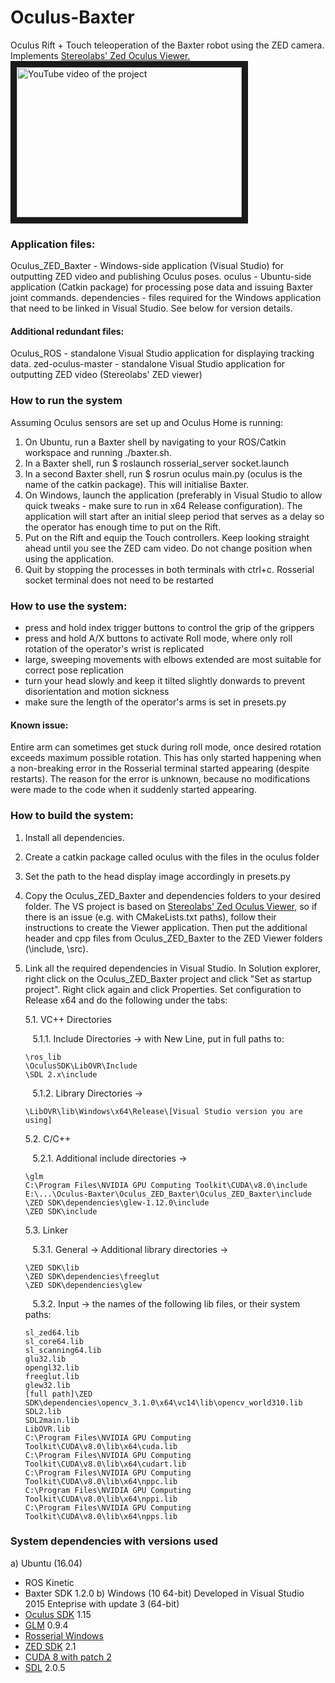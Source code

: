 # Oculus-Baxter
Oculus Rift + Touch teleoperation of the Baxter robot using the ZED camera. Implements [Stereolabs' Zed Oculus Viewer.](https://github.com/stereolabs/zed-oculus)
<a href="http://www.youtube.com/watch?feature=player_embedded&v=S6BM3BfwyAY
" target="_blank"><img src="http://img.youtube.com/vi/S6BM3BfwyAY/0.jpg" 
alt="YouTube video of the project" width="360" height="240" border="10" align="middle" /></a> 

### Application files:

Oculus_ZED_Baxter - Windows-side application (Visual Studio) for outputting ZED video and publishing Oculus poses.
   oculus - Ubuntu-side application (Catkin package) for processing pose data and issuing Baxter joint commands.
   dependencies - files required for the Windows application that need to be linked in Visual Studio. See below for version details.

#### Additional redundant files:

Oculus_ROS - standalone Visual Studio application for displaying tracking data.
   zed-oculus-master - standalone Visual Studio application for outputting ZED video (Stereolabs' ZED viewer)

### How to run the system
Assuming Oculus sensors are set up and Oculus Home is running:

1. On Ubuntu, run a Baxter shell by navigating to your ROS/Catkin workspace and running ./baxter.sh. 
2. In a Baxter shell, run $ roslaunch rosserial_server socket.launch
3. In a second Baxter shell, run $ rosrun oculus main.py (oculus is the name of the catkin package). This will initialise Baxter.
4. On Windows, launch the application (preferably in Visual Studio to allow quick tweaks - make sure to run in x64 Release configuration). The application will start after an initial sleep period that serves as a delay so the operator has enough time to put on the Rift.
5. Put on the Rift and equip the Touch controllers. Keep looking straight ahead until you see the ZED cam video. Do not change position when using the application.
6. Quit by stopping the processes in both terminals with ctrl+c. Rosserial socket terminal does not need to be restarted 

### How to use the system:
- press and hold index trigger buttons to control the grip of the grippers 
- press and hold A/X buttons to activate Roll mode, where only roll rotation of the operator's wrist is replicated
- large, sweeping movements with elbows extended are most suitable for correct pose replication
- turn your head slowly and keep it tilted slightly donwards to prevent disorientation and motion sickness
- make sure the length of the operator's arms is set in presets.py

#### Known issue: 
Entire arm can sometimes get stuck during roll mode, once desired rotation exceeds maximum possible rotation. This has only started happening when a non-breaking error in the Rosserial terminal started appearing (despite restarts). The reason for the error is unknown, because no modifications were made to the code when it suddenly started appearing.

### How to build the system:
1. Install all dependencies.
2. Create a catkin package called oculus with the files in the oculus folder
3. Set the path to the head display image accordingly in presets.py
4. Copy the Oculus_ZED_Baxter and dependencies folders to your desired folder. The VS project is based on [Stereolabs' Zed Oculus Viewer,](https://github.com/stereolabs/zed-oculus) so if there is an issue (e.g. with CMakeLists.txt paths), follow their instructions to create the Viewer application. Then put the additional header and cpp files from Oculus_ZED_Baxter to the ZED Viewer folders (\include, \src).
5. Link all the required dependencies in Visual Studio. In Solution explorer, right click on the Oculus_ZED_Baxter project and click "Set as startup project". Right click again and click Properties. Set configuration to Release x64 and do the following under the tabs:

   5.1. VC++ Directories

   &nbsp;&nbsp;&nbsp;5.1.1. Include Directories -> with New Line, put in full paths to:    
           
       \ros_lib
       \OculusSDK\LibOVR\Include 
       \SDL 2.x\include
   &nbsp;&nbsp;&nbsp;5.1.2. Library Directories ->
       
       \LibOVR\lib\Windows\x64\Release\[Visual Studio version you are using]
   5.2. C/C++
   
    &nbsp;&nbsp;&nbsp;5.2.1. Additional include directories ->
      
       \glm
       C:\Program Files\NVIDIA GPU Computing Toolkit\CUDA\v8.0\include
       E:\...\Oculus-Baxter\Oculus_ZED_Baxter\Oculus_ZED_Baxter\include
       \ZED SDK\dependencies\glew-1.12.0\include
       \ZED SDK\include
   5.3. Linker
   
    &nbsp;&nbsp;&nbsp;5.3.1. General -> Additional library directories ->
      
       \ZED SDK\lib
       \ZED SDK\dependencies\freeglut
       \ZED SDK\dependencies\glew
    &nbsp;&nbsp;&nbsp;5.3.2. Input -> the names of the following lib files, or their system paths:
      
       sl_zed64.lib
       sl_core64.lib
       sl_scanning64.lib
       glu32.lib
       opengl32.lib
       freeglut.lib
       glew32.lib
       [full path]\ZED SDK\dependencies\opencv_3.1.0\x64\vc14\lib\opencv_world310.lib
       SDL2.lib
       SDL2main.lib
       LibOVR.lib
       C:\Program Files\NVIDIA GPU Computing Toolkit\CUDA\v8.0\lib\x64\cuda.lib
       C:\Program Files\NVIDIA GPU Computing Toolkit\CUDA\v8.0\lib\x64\cudart.lib
       C:\Program Files\NVIDIA GPU Computing Toolkit\CUDA\v8.0\lib\x64\nppc.lib
       C:\Program Files\NVIDIA GPU Computing Toolkit\CUDA\v8.0\lib\x64\nppi.lib
       C:\Program Files\NVIDIA GPU Computing Toolkit\CUDA\v8.0\lib\x64\npps.lib
      
### System dependencies with versions used 
a) Ubuntu (16.04)
- ROS Kinetic
- Baxter SDK 1.2.0
b) Windows (10 64-bit)
Developed in Visual Studio 2015 Enteprise with update 3 (64-bit) 
- [Oculus SDK](https://developer.oculus.com/downloads/package/oculus-sdk-for-windows/1.8.0/) 1.15 
- [GLM](https://glm.g-truc.net/0.9.8/index.html) 0.9.4
- [Rosserial Windows](http://wiki.ros.org/rosserial_windows/)
- [ZED SDK](https://www.stereolabs.com/developers/) 2.1 
- [CUDA 8 with patch 2](https://developer.nvidia.com/cuda-downloads)
- [SDL](https://www.libsdl.org/download-2.0.php) 2.0.5
